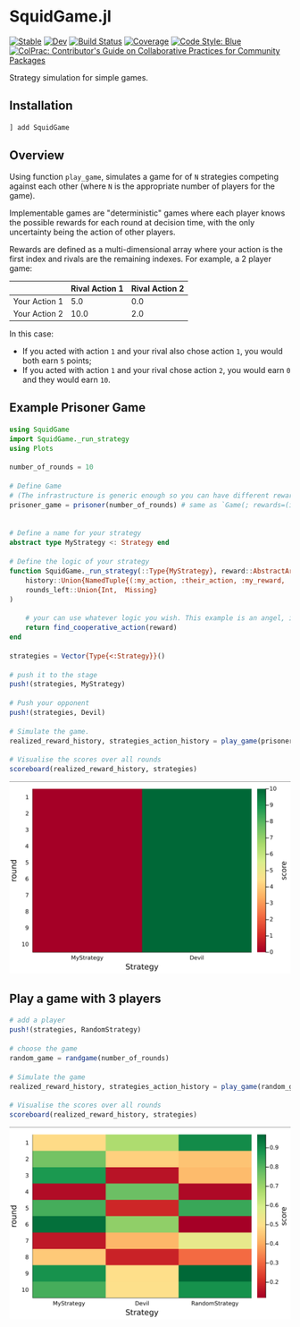 # SquidGame.jl

[![Stable](https://img.shields.io/badge/docs-stable-blue.svg)](https://andrewrosemberg.github.io/SquidGame.jl/stable)
[![Dev](https://img.shields.io/badge/docs-dev-blue.svg)](https://andrewrosemberg.github.io/SquidGame.jl/dev)
[![Build Status](https://github.com/andrewrosemberg/SquidGame.jl/actions/workflows/JuliaNightly.yml/badge.svg?branch=main)](https://github.com/andrewrosemberg/SquidGame.jl/actions/workflows/JuliaNightly.yml?query=branch%3Amain)
[![Coverage](https://codecov.io/gh/andrewrosemberg/SquidGame.jl/branch/main/graph/badge.svg)](https://codecov.io/gh/andrewrosemberg/SquidGame.jl)
[![Code Style: Blue](https://img.shields.io/badge/code%20style-blue-4495d1.svg)](https://github.com/andrewrosemberg/BlueStyle)
[![ColPrac: Contributor's Guide on Collaborative Practices for Community Packages](https://img.shields.io/badge/ColPrac-Contributor's%20Guide-blueviolet)](https://github.com/SciML/ColPrac)

Strategy simulation for simple games.

## Installation

```julia
] add SquidGame
```

## Overview

Using function `play_game`, simulates a game for of `N` strategies competing against each other (where `N` is the appropriate number of players for the game).

Implementable games are "deterministic" games where each player knows the possible rewards for each round at decision time, with the only uncertainty being the action of other players.

Rewards are defined as a multi-dimensional array where your action is the first index and rivals are the remaining indexes. For example, a 2 player game:

|               | Rival Action 1| Rival Action 2|
| ------------- | ------------- | ------------- |
| Your Action 1 |      5.0      |      0.0      |
| Your Action 2 |      10.0     |      2.0      |

In this case:
 - If you acted with action `1` and your rival also chose action `1`, you would both earn `5` points;
 - If you acted with action `1` and your rival chose action `2`, you would earn `0` and they would earn `10`. 

## Example Prisoner Game
```julia
using SquidGame
import SquidGame._run_strategy
using Plots

number_of_rounds = 10

# Define Game
# (The infrastructure is generic enough so you can have different rewards per iteration).
prisoner_game = prisoner(number_of_rounds) # same as `Game(; rewards=(iter) -> [[5. 0]; [10 2]], number_of_rounds)`


# Define a name for your strategy
abstract type MyStrategy <: Strategy end

# Define the logic of your strategy
function SquidGame._run_strategy(::Type{MyStrategy}, reward::AbstractArray{Float64}, 
    history::Union{NamedTuple{(:my_action, :their_action, :my_reward, :their_reward), Tuple{Vector{Int64}, Matrix{Int64}, Vector{Float64}, Matrix{Float64}}}, Missing},
    rounds_left::Union{Int,  Missing}
)
    
    # your can use whatever logic you wish. This example is an angel, it will always choose the cooperative action.
    return find_cooperative_action(reward)
end

strategies = Vector{Type{<:Strategy}}()

# push it to the stage
push!(strategies, MyStrategy)

# Push your opponent 
push!(strategies, Devil)

# Simulate the game.
realized_reward_history, strategies_action_history = play_game(prisoner_game, strategies)

# Visualise the scores over all rounds 
scoreboard(realized_reward_history, strategies)
```
![](https://raw.githubusercontent.com/andrewrosemberg/SquidGame.jl/main/docs/src/assets/prisoner_game_plot.png)

## Play a game with 3 players

```julia 
# add a player 
push!(strategies, RandomStrategy)

# choose the game
random_game = randgame(number_of_rounds)

# Simulate the game
realized_reward_history, strategies_action_history = play_game(random_game, strategies)

# Visualise the scores over all rounds 
scoreboard(realized_reward_history, strategies)
```
![](https://raw.githubusercontent.com/andrewrosemberg/SquidGame.jl/main/docs/src/assets/random_game_plot.png)
